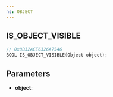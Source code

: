 ```yaml
---
ns: OBJECT
---
```

## IS_OBJECT_VISIBLE

```c
// 0x8B32ACE6326A7546
BOOL IS_OBJECT_VISIBLE(Object object);
```

## Parameters
* **object**:
